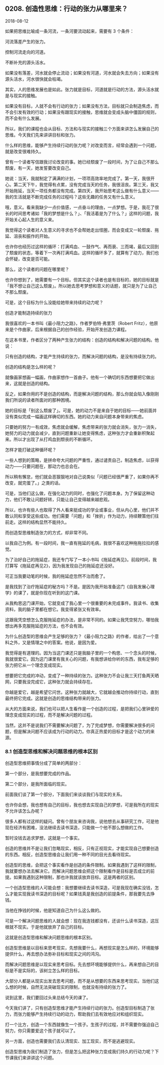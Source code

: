 ## 0208. 创造性思维：行动的张力从哪里来？

2018-08-12

如果把思维比喻成一条河流，一条河要流动起来，需要有 3 个条件：

河流落差产生的张力。

控制河流走向的河道。

不断补充的源头活水。

如果没有落差，河水就会停止流动；如果没有河道，河水就会失去方向；如果没有源头活水，河水很快就会枯竭。

其实，人的思维发展也是如此。张力就是目标，河道就是行动的方法，源头活水就是与现实的接触。

如果没有目标，人就不会有行动的张力；如果没有方法，目标就只会制造焦虑，而不会引发有效的行动；如果没有跟现实的接触，思维就会变成头脑中僵固的规则，而不会有什么发展。

所以，我们的课程也会从目标、方法和与现实的接触三个方面来讲怎么发展自己的思维。今天我们先来讲讲目标和张力。

什么样的思维，能够产生持续行动的张力呢？对改变而言，经常会遇到一个问题，就是改变很难持久。

曾有一个读者写信跟我讨论改变的事。她已经颓废了一段时间，为了让自己不那么颓废，有一天，她发誓要改变自己。

她说：当天，我就制定了满满的计划，一项项高效率地完成了。第一天，我很开心。第二天下午，我觉得有点累，没有完成当天的任务，我很沮丧。第三天，我又开始拖延，当天一项任务都没有完成。第四天，我开始思考这么做有什么意义——我的生活就是不断完成任务的过程吗？这些无趣的任务又有什么意义。

哦，意义。看来我缺少一点价值感，一点奋斗的理由，一点梦想。于是，我花了很长的时间思考诸如「我的梦想是什么？」、「我活着是为了什么？」这样的问题，我开始关心起人生的意义来。

我觉得这个读者对人生意义的寻求也不会帮她走出怪圈，而会变成又一轮颓废、拖延、沮丧和振作的开始。

也许你也经历过这样的循环：打满鸡血、一鼓作气、再而衰、三而竭，最后又回到了颓废的状态，等着下一次再打满鸡血。这样的循环多了，就算有了动力，我们也会怀疑，改变是否可能。

那么，这个读者的问题在哪里呢？

也许你想到了，她需要有一个目标。但其实这个读者也是有目标的，她的目标就是「我不想让自己这么颓废」。所以她去思考梦想和意义的话题，就只是为了让自己不那么颓废。

可是，这个目标为什么没能给她带来持续的动力呢？

创造才能制造持续的张力

我很喜欢的一本书叫《最小阻力之路》，作者罗伯特·弗里茨（Robert Fritz），他原来是个作曲家，后来根据自己的创作经验，开始开发创造力课程。

在这本书里，作者区分了两种产生张力的结构：创造的结构和解决问题的结构。他说：

只有创造的结构，才能产生持续的张力，而解决问题的结构，是没有持续张力的。

创造的结构是怎么样的呢？

就像画家想画一幅画，作曲家想作一首曲子。他有一个确切的东西想要把它做出来，这就是创造的结构。

反之，如果你用的不是创造的结构，而是解决问题的结构，那么你就会陷入像刚刚我们所说的读者所面对的那种困境。

她的目标是「别这么颓废了」。可是，她的动力不是来自于她的目标——她前面并没有类似完成一幅画这样确切的东西。她的动力来自问题本身带来的焦虑。

只要她的努力一有成效，焦虑就会缓解，焦虑带来的张力就会消失，张力一消失，她努力的动力就会减少，直到问题重新让她变得焦虑，这种张力才会重新积聚起来。所以才出现了从打鸡血到颓丧的不断循环。

怎样才能打破这种循环呢？

一些人想到的策略，是拼命夸大问题的严重性，通过谴责自己，制造焦虑，以获得动力——只要问题在，那动力也总会在。

所以稍有懈怠，他们就会恶狠狠地对自己说类似「问题已经很严重了，如果你再不改变，就完蛋了。」之类的话。

可是，当他们这么做，在强化动力的同时，也强化了问题本身。为了保留这种动力，他们不敢让问题好转，只能让自己变得越来越悲观。

所以，也许有些人也取得了外人看来挺成功的学业或事业，但从内心里，他们并不敢认同和享受这些成功。他们需要「问题」和「挫折」作为动力，持续鞭策他们往前走。这样的结构显然不能持久。

而创造型思维制造张力的方式，却非常不同。

以我自己为例。有一段时间，我一直有拖延的毛病，我很不喜欢这种拖拖拉拉的感觉。

为了治好自己的拖延症，我还专门写了一本小书叫《拖延症再见》。前段时间，我打算写《拖延症再见2》，因为我发现自己的拖延症还没好。

可正当我要动笔的时候，我的拖延症忽然不治而愈了。

是我找到了治疗拖延症的秘方吗？不是。是因为我开始准备这门《自我发展心理学》的课了，就是你现在听到的这门课。

从我构思这门课开始，它就变成了我心里一个很重要的未完成事件。我读书、收集资料，我的脑子里都在想它。我变得紧张又有效率。

这跟我凭空想怎么克服拖延症的办法，是非常不同的。如果让我凭空努力，哪怕我想出再多克服拖延症的方法，也不会有效。

为什么创造型的思维会产生足够的张力？《最小阻力之路》的作者，给出了一个意料之外，又是情理之中的答案。他说，是因为爱。

我觉得是有道理的。因为当这门课还只是我脑子里的一个构思、一个念头的时候，我就很爱它。因为这门课里有我关心的问题，有我想讲给你听的东西，我有足够的张力把它从一个理念变成现实。

想要把它完成的冲动，变成了一种持续的张力。这种张力不会让我三天打鱼两天晒网，只要我没完成它，这种张力就会持续存在。

你越是爱它，越是希望它问世。这种张力就越大，它就越会推动你持续行动，直到最终把它完成。这就是创造的思维结构带来的张力。

从大的方面来说，我们也可以把人生看作是一个创造的过程，是把我们心里钟爱的理念变成现实的过程，而不是解决问题的过程。

当然，这并不是说我们不需要解决问题了，为了完成梦想，你需要解决很多的问题，但是解决问题不应该成为行动的动力。你真正热爱的目标才是这个动力的来源。

### 8.1 创造型思维和解决问题思维的根本区别

创造型思维把事情分成了简单的两部分：

第一个部分，是我想要完成的作品。

第二个部分，是我所面临的现实。

前面我们谈了第一个部分，下面我们来谈谈我们与现实的关系。

也许你会想，我也想有自己的目标，我也想去实现自己的梦想，可是我所在的现实不允许该怎么办呢？

很多人都有过这样的疑问。曾有个朋友来咨询我，说他想去从事研究工作，可是他现在经济有困难，没法继续去读书深造，只能做一个他不那么想做的工作。

暂时没钱去追求梦想，这就是一个事实。

创造的思维并不是让我们忽略现实，相反，只有正视现实，才能实现自己想要创造的东西。相反，创造型思维会让我们用一种不同的目光去看待现实。

创造型的思维，会把这个事实看作是创造的条件限制。如果我遇到了这样的限制，我就要想办法去解决它。而解决问题思维会把这个限制看作是目标是否成立的前提。如果我遇到这种限制，那也许我就该放弃目标。这是两者的区别。

一个创造型思维的人可能会想：我想要继续去读书深造，可是我现在确实没钱，怎么才能实现我读书深造的目标呢？如果钱真是我创造的前提条件，那我要先去挣钱。

当他在挣钱的时候，他是知道自己为什么这么做的。

可是一个解决问题思维的人就会想：现在我连钱都没有，还谈什么读书深造，这压根就不现实。于是他就放弃了自己的目标。

这就是创造型思维和解决问题思维的根本区别。

创造型思维是以目标来思考现实，先想我要什么，再想现实是怎么样的，环境能够提供什么，再去想办法弥补目标和现实之间的鸿沟。

而解决问题思维是以现实来思考目标。先去想环境能够提供什么，再来想自己的目标是不是实际的，该树立怎么样的目标。

大部分人都是从现实出发去思考问题，而不是从想要的东西来思考现实。当他们这么想的时候，自然无法突破现实的限制，也就没有持续的张力了。

说到这里，我们要回过头来总结今天的课了。

今天我们讲了，只有创造型思维才能产生持续行动的张力。创造型目标制造了张力，而张力能够产生持续行动的动力，帮助我们去有效地应对和组织现实。

打一个比方，创造一个东西就像生一个孩子。生孩子的过程，并不需要你强迫自己努力，你只需要爱这个孩子就可以了。

另一方面，创造也需要我们去认清现实、加工现实，而不是逃避现实。

创造型思维为我们制造了张力，但是怎么把这种张力变成我们持久的行动力呢？下节课我们来讲讲这个问题。
